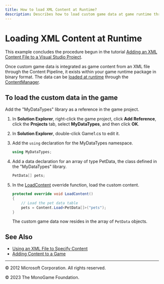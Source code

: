 ```yaml
---
title: How to load XML Content at Runtime?
description: Describes how to load custom game data at game runtime through the Content Pipeline.
---
```


# Loading XML Content at Runtime

This example concludes the procedure begun in the tutorial [Adding an XML Content File to a Visual Studio Project](HowTo_Add_XML.md).

Once custom game data is integrated as game content from an XML file through the Content Pipeline, it exists within your game runtime package in binary format. The data can be [loaded at runtime](HowTo_LoadContent.md) through the [ContentManager](xref:Microsoft.Xna.Framework.Content.ContentManager).

## To load the custom data in the game

Add the "MyDataTypes" library as a reference in the game project.

1. In **Solution Explorer**, right-click the game project, click **Add Reference**, click the **Projects** tab, select **MyDataTypes**, and then click **OK**.

2. In **Solution Explorer**, double-click Game1.cs to edit it.

3. Add the `using` declaration for the MyDataTypes namespace.

    ```csharp
    using MyDataTypes;
    ```

4. Add a data declaration for an array of type PetData, the class defined in the "MyDataTypes" library.

    ```csharp
    PetData[] pets;
    ```

5. In the [LoadContent](xref:Microsoft.Xna.Framework.Game.LoadContent) override function, load the custom content.

    ```csharp
    protected override void LoadContent()
    {
        // Load the pet data table
        pets = Content.Load<PetData[]>("pets");
    }
    ```

    The custom game data now resides in the array of `PetData` objects.

## See Also

- [Using an XML File to Specify Content](HowTo_UseCustomXML.md)  
- [Adding Content to a Game](HowTo_GameContent_Add.md)  

---

© 2012 Microsoft Corporation. All rights reserved.  

© 2023 The MonoGame Foundation.

